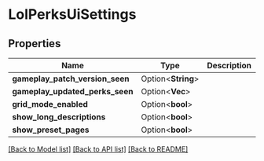 # LolPerksUiSettings

## Properties

Name | Type | Description | Notes
------------ | ------------- | ------------- | -------------
**gameplay_patch_version_seen** | Option<**String**> |  | [optional]
**gameplay_updated_perks_seen** | Option<**Vec<i32>**> |  | [optional]
**grid_mode_enabled** | Option<**bool**> |  | [optional]
**show_long_descriptions** | Option<**bool**> |  | [optional]
**show_preset_pages** | Option<**bool**> |  | [optional]

[[Back to Model list]](../README.md#documentation-for-models) [[Back to API list]](../README.md#documentation-for-api-endpoints) [[Back to README]](../README.md)


